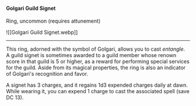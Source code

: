 #### Golgari Guild Signet

Ring, uncommon (requires attunement)

![[Golgari Guild Signet.webp]]

---

This ring, adorned with the symbol of Golgari, allows you to cast *entangle*. A guild signet is sometimes awarded to a guild member whose renown score in that guild is 5 or higher, as a reward for performing special services for the guild. Aside from its magical properties, the ring is also an indicator of Golgari's recognition and favor.

A signet has 3 charges, and it regains 1d3 expended charges daily at dawn. While wearing it, you can expend 1 charge to cast the associated spell (save DC 13).